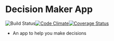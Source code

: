 # Decision Maker App

![Build Status](https://codeship.com/projects/f07a10f0-4ce4-0133-5535-566112b803ab/status?branch=master)[![Code Climate](https://codeclimate.com/github/justinhuynh/decision-maker/badges/gpa.svg)](https://codeclimate.com/github/justinhuynh/decision-maker)[![Coverage Status](https://coveralls.io/repos/justinhuynh/decision-maker/badge.svg?branch=master&service=github)](https://coveralls.io/github/justinhuynh/decision-maker?branch=master)

* An app to help you make decisions
